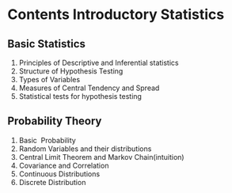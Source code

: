 # Contents Introductory Statistics

## Basic Statistics

1. Principles of Descriptive and Inferential statistics
2. Structure of Hypothesis Testing
3. Types of Variables
4. Measures of Central Tendency and Spread 
5. Statistical tests for hypothesis testing

## Probability Theory

1. Basic  Probability
2. Random Variables and their distributions
3. Central Limit Theorem and Markov Chain(intuition)
4. Covariance and Correlation 
5. Continuous Distributions
6. Discrete Distribution 



